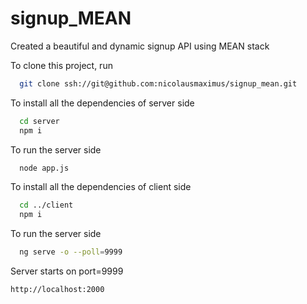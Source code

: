 # signup_MEAN

Created a beautiful and dynamic signup API using MEAN stack

To clone this project, run

```bash
  git clone ssh://git@github.com:nicolausmaximus/signup_mean.git
```

To install all the dependencies of server side
```bash
  cd server
  npm i
```

To run the server side
```bash
  node app.js
```
To install all the dependencies of client side
```bash
  cd ../client
  npm i
```

To run the server side
```bash
  ng serve -o --poll=9999
```

Server starts on port=9999 
```bash
http://localhost:2000
```


